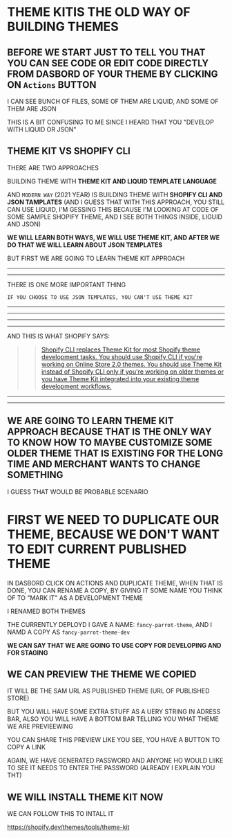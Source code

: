 # THEME KITIS THE OLD WAY OF BUILDING THEMES

## BEFORE WE START JUST TO TELL YOU THAT YOU CAN SEE CODE OR EDIT CODE DIRECTLY FROM DASBORD OF YOUR THEME BY CLICKING ON `Actions` BUTTON

I CAN SEE BUNCH OF FILES, SOME OF THEM ARE LIQUID, AND SOME OF THEM ARE JSON

THIS IS A BIT CONFUSING TO ME SINCE I HEARD THAT YOU "DEVELOP WITH LIQUID OR JSON"

## THEME KIT VS SHOPIFY CLI

THERE ARE TWO APPROACHES

BUILDING THEME WITH **THEME KIT AND LIQUID TEMPLATE LANGUAGE**

AND `MODERN WAY` (2021 YEAR) IS BUILDING THEME WITH **SHOPIFY CLI AND JSON TAMPLATES** (AND I GUESS THAT WITH THIS APPROACH, YOU STILL CAN USE LIQUID, I'M GESSING THIS BECAUSE I'M LOOKING AT CODE OF SOME SAMPLE SHOPIFY THEME, AND I SEE BOTH THINGS INSIDE, LIGUID AND JSON)

**WE WILL LEARN BOTH WAYS, WE WILL USE THEME KIT, AND AFTER WE DO THAT WE WILL LEARN ABOUT JSON TEMPLATES**

BUT FIRST WE ARE GOING TO LEARN THEME KIT APPROACH

***
***

THERE IS ONE MORE IMPORTANT THING

`IF YOU CHOOSE TO USE JSON TEMPLATES, YOU CAN'T USE THEME KIT`

***
***

***
***

AND THIS IS WHAT SHOPIFY SAYS:

>> [Shopify CLI replaces Theme Kit for most Shopify theme development tasks. You should use Shopify CLI if you're working on Online Store 2.0 themes. You should use Theme Kit instead of Shopify CLI only if you're working on older themes or you have Theme Kit integrated into your existing theme development workflows.](https://shopify.dev/themes/tools/theme-kit)

***
***

## WE ARE GOING TO LEARN THEME KIT APPROACH BECAUSE THAT IS THE ONLY WAY TO KNOW HOW TO MAYBE CUSTOMIZE SOME OLDER THEME THAT IS EXISTING FOR THE LONG TIME AND MERCHANT WANTS TO CHANGE SOMETHING

I GUESS THAT WOULD BE PROBABLE SCENARIO

# FIRST WE NEED TO DUPLICATE OUR THEME, BECAUSE WE DON'T WANT TO EDIT CURRENT PUBLISHED THEME

IN DASBORD CLICK ON ACTIONS AND DUPLICATE THEME, WHEN THAT IS DONE, YOU CAN RENAME A COPY, BY GIVING IT SOME NAME YOU THINK OF TO "MARK IT" AS A DEVELOPMENT THEME

I RENAMED BOTH THEMES

THE CURRENTLY DEPLOYD I GAVE A NAME: `fancy-parrot-theme`, AND I NAMD A COPY AS `fancy-parrot-theme-dev`

**WE CAN SAY THAT WE ARE GOING TO USE COPY FOR DEVELOPING AND FOR STAGING**

## WE CAN PREVIEW THE THEME WE COPIED

IT WILL BE THE SAM URL AS PUBLISHED THEME (URL OF PUBLISHED STORE)

BUT YOU WILL HAVE SOME EXTRA STUFF AS A UERY STRING IN ADRESS BAR, ALSO YOU WILL HAVE A BOTTOM BAR TELLING YOU WHAT THEME WE ARE PREVIEEWING

YOU CAN SHARE THIS PREVIEW LIKE YOU SEE, YOU HAVE A BUTTON TO COPY A LINK

AGAIN, WE HAVE GENERATED PASSWORD AND ANYONE HO WOULD LIIKE TO SEE IT NEEDS TO ENTER THE PASSWORD (ALREADY I EXPLAIN YOU THT)

## WE WILL INSTALL THEME KIT NOW

WE CAN FOLLOW THIS TO INTALL IT

<https://shopify.dev/themes/tools/theme-kit>

